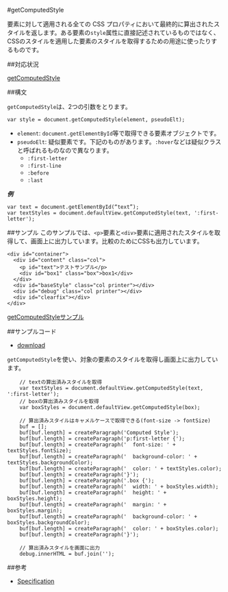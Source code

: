 #getComputedStyle

要素に対して適用される全ての CSS プロパティにおいて最終的に算出されたスタイルを返します。ある要素の`style`属性に直接記述されているものではなく、CSSのスタイルを適用した要素のスタイルを取得するための用途に使ったりするものです。

##対応状況

[getComputedStyle](http://caniuse.com/#feat=getcomputedstyle)

##構文

`getComputedStyle`は、2つの引数をとります。

```
var style = document.getComputedStyle(element, pseudoElt);
```

- `element`: `document.getElementById`等で取得できる要素オブジェクトです。
- `pseudoElt`: 疑似要素です。下記のものがあります。`:hover`などは疑似クラスと呼ばれるものなので異なります。
	- `:first-letter`
	- `:first-line`
	- `:before`
	- `:last`

***例***

```
var text = document.getElementById(“text”);
var textStyles = document.defaultView.getComputedStyle(text, ':first-letter');
```

##サンプル
このサンプルでは、`<p>`要素と`<div>`要素に適用されたスタイルを取得して、画面上に出力しています。比較のためにCSSも出力しています。

```
<div id="container">
  <div id="content" class="col">
    <p id="text">テストサンプル</p>
    <div id="box1" class="box">box1</div>
  </div>
  <div id="baseStyle" class="col printer"></div>
  <div id="debug" class="col printer"></div>
  <div id="clearfix"></div>
</div>
```

[getComputedStyleサンプル](http://ayuta-s-ooki.github.com/html5sampleworks/samples/getcomputedstyle/)

##サンプルコード

- [download](http://ayuta-s-ooki.github.com/html5sampleworks/downloads/getcomputedstyle.zip)


`getComputedStyle`を使い、対象の要素のスタイルを取得し画面上に出力しています。

```
    // textの算出済みスタイルを取得
    var textStyles = document.defaultView.getComputedStyle(text, ':first-letter');
    // boxの算出済みスタイルを取得
    var boxStyles = document.defaultView.getComputedStyle(box);

    // 算出済みスタイルはキャメルケースで取得できる(font-size -> fontSize)
    buf = [];
    buf[buf.length] = createParagraph('Computed Style');
    buf[buf.length] = createParagraph('p:first-letter {');
    buf[buf.length] = createParagraph('  font-size: ' + textStyles.fontSize);
    buf[buf.length] = createParagraph('  background-color: ' + textStyles.backgroundColor);
    buf[buf.length] = createParagraph('  color: ' + textStyles.color);
    buf[buf.length] = createParagraph('}');
    buf[buf.length] = createParagraph('.box {');
    buf[buf.length] = createParagraph('  width: ' + boxStyles.width);
    buf[buf.length] = createParagraph('  height: ' + boxStyles.height);
    buf[buf.length] = createParagraph('  margin: ' + boxStyles.margin);
    buf[buf.length] = createParagraph('  background-color: ' + boxStyles.backgroundColor);
    buf[buf.length] = createParagraph('  color: ' + boxStyles.color);
    buf[buf.length] = createParagraph('}');

    // 算出済みスタイルを画面に出力
    debug.innerHTML = buf.join('');
```


##参考

- [Specification](http://www.w3.org/TR/DOM-Level-2-Style/css.html#CSS-CSSview-getComputedStyle)

